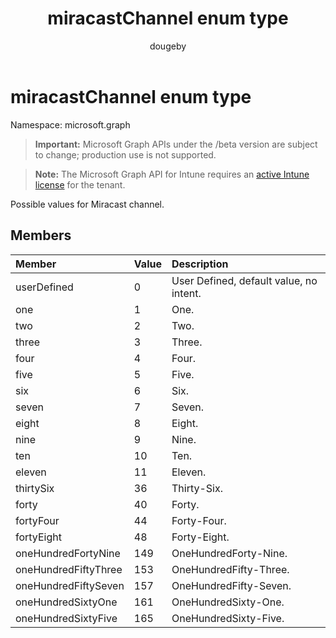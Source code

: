 ﻿---
title: "miracastChannel enum type"
description: "Possible values for Miracast channel."
author: "dougeby"
localization_priority: Normal
ms.prod: "intune"
doc_type: enumPageType
---

# miracastChannel enum type

Namespace: microsoft.graph

> **Important:** Microsoft Graph APIs under the /beta version are subject to change; production use is not supported.

> **Note:** The Microsoft Graph API for Intune requires an [active Intune license](https://go.microsoft.com/fwlink/?linkid=839381) for the tenant.

Possible values for Miracast channel.

## Members

| Member               | Value | Description                             |
| :------------------- | :---- | :-------------------------------------- |
| userDefined          | 0     | User Defined, default value, no intent. |
| one                  | 1     | One.                                    |
| two                  | 2     | Two.                                    |
| three                | 3     | Three.                                  |
| four                 | 4     | Four.                                   |
| five                 | 5     | Five.                                   |
| six                  | 6     | Six.                                    |
| seven                | 7     | Seven.                                  |
| eight                | 8     | Eight.                                  |
| nine                 | 9     | Nine.                                   |
| ten                  | 10    | Ten.                                    |
| eleven               | 11    | Eleven.                                 |
| thirtySix            | 36    | Thirty-Six.                             |
| forty                | 40    | Forty.                                  |
| fortyFour            | 44    | Forty-Four.                             |
| fortyEight           | 48    | Forty-Eight.                            |
| oneHundredFortyNine  | 149   | OneHundredForty-Nine.                   |
| oneHundredFiftyThree | 153   | OneHundredFifty-Three.                  |
| oneHundredFiftySeven | 157   | OneHundredFifty-Seven.                  |
| oneHundredSixtyOne   | 161   | OneHundredSixty-One.                    |
| oneHundredSixtyFive  | 165   | OneHundredSixty-Five.                   |
